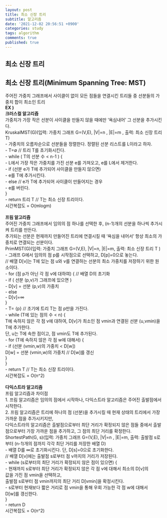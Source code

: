 ```yaml
---
layout: post
title: 최소 신장 트리
subtitle: 알고리즘
date: '2021-12-02 20:56:51 +0900'
categories: study
tags: algorithm
comments: true
published: true
---
```

## 최소 신장 트리
<h2>최소 신장 트리(Minimum Spanning Tree: MST)</h2>
주어진 가중치 그래프에서 사이클이 없이 모든 점들을 연결시킨 트리들 중 선분들의 가중치 합이 최소인 트리<br>
<strong>EX ) </strong><br>
<strong>크러스컬 알고리즘</strong><br>
가중치가 가장 작은 선분이 사이클을 만들지 않을 때에만 ‘욕심내어’ 그 선분을 추가시킨다.<br>
KruskalMST(G)(입력: 가중치 그래프 G=(V,E), |V|=n , |E|=m , 출력: 최소 신장 트리 T)<br>
- 가중치의 오름차순으로 선분들을 정렬한다. 정렬된 선분 리스트를 L이라고 하자. <br>
- T=∅             // 트리 T를 초기화시킨다. <br>
- while ( T의 선분 수 < n-1 ) { <br>
-     L에서 가장 작은 가중치를 가진 선분 e를 가져오고, e를 L에서 제거한다. <br>
-      if (선분 e가 T에 추가되어 사이클을 만들지 않으면) <br>
-           e를 T에 추가시킨다. <br>
-       else        // e가 T에 추가되어 사이클이 만들어지는 경우 <br>
-           e를 버린다. <br>
    } <br>
-  return 트리 T    // T는 최소 신장 트리이다. <br>
시간복잡도 = O(mlogm)<br>
<br>
<strong>프림 알고리즘</strong><br>
주어진 가중치 그래프에서 임의의 점 하나를 선택한 후, (n-1)개의 선분을 하나씩 추가시켜 트리를 만든다.<br>
추가되는 선분은 현재까지 만들어진 트리에 연결시킬 때 ‘욕심을 내어서’ 항상 최소의 가중치로 연결되는 선분이다. <br>
PrimMST(G)(입력: 가중치 그래프 G=(V,E), |V|=n, |E|=m, 출력: 최소 신장 트리 T )<br>
-  그래프 G에서 임의의 점 p를 시작점으로 선택하고, D[p]=0으로 놓는다.<br>
// 배열 D[v]는 T에 있는 점 u와 v를 연결하는 선분의 최소 가중치를 저장하기 위한 원소이다.<br>
-  for (점 p가 아닌 각 점 v에 대하여) { // 배열 D의 초기화<br>
-      if ( 선분 (p,v)가 그래프에 있으면 )<br>
-            D[v] = 선분 (p,v)의 가중치<br>
-      else <br>
-            D[v]=∞<br>
    }<br>
-  T= {p}     // 초기에 트리 T는 점 p만을 가진다.<br>
-  while (T에 있는 점의 수 < n) {<br>
T에 속하지 않은 각 점 v에 대하여, D[v]가 최소인 점 vmin과 연결된 선분 (u,vmin)을 T에 추가한다. <br>
            단, u는 T에 속한 점이고, 점 vmin도 T에 추가된다.<br>
-    for (T에 속하지 않은 각 점 w에 대해서) { <br>
-         if (선분 (vmin,w)의 가중치 < D[w])<br>
               D[w] = 선분 (vmin,w)의 가중치 // D[w]를 갱신<br>
       }<br>
     }<br>
-  return T // T는 최소 신장 트리이다.<br>
시간복잡도 = O(n^2)<br>
<br>
<strong>다익스트라 알고리즘</strong><br>
프림 알고리즘과 차이점<br>
1. 프림 알고리즘은 임의의 점에서 시작하나, 다익스트라 알고리즘은 주어진 출발점에서 시작한다. <br>
2. 프림 알고리즘은 트리에 하나의 점 (선분)을 추가시킬 때 현재 상태의 트리에서 가장 가까운 점을 추가시키지만,<br>
다익스트라의 알고리즘은 출발점으로부터 최단 거리가 확정되지 않은 점들 중에서 출발점으로부터 가장 가까운 점을 추가하고, 그 점의 최단 거리를 확정한다.<br>
ShortestPath(G, s)(입력: 가중치 그래프 G=(V,E), |V|=n , |E|=m, 출력: 출발점 s로부터 (n-1)개의 점까지 각각 최단 거리를 저장한 배열 D)<br>
-  배열 D를 ∞로 초기화시킨다. 단, D[s]=0으로 초기화한다.<br>
          // 배열 D[v]에는 출발점 s로부터 점 v까지의 거리가 저장된다.<br>
-  while (s로부터의 최단 거리가 확정되지 않은 점이 있으면) {<br>
-      현재까지 s로부터 최단 거리가 확정되지 않은 각 점 v에 대해서 최소의 D[v]의<br>
       값을 가진 점 vmin을 선택하고, <br>
       출발점 s로부터 점 vmin까지의 최단 거리 D[vmin]을 확정시킨다. <br>
-      s로부터 현재보다 짧은 거리로 점 vmin을 통해 우회 가능한 각 점 w에 대해서 <br>
       D[w]를 갱신한다. <br>
   }<br>
-  return D<br>
시간복잡도 = O(n^2)<br>



